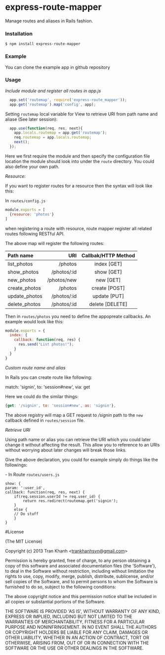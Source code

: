 # express-route-mapper

Manage routes and aliases in Rails fashion. 


### Installation

    $ npm install express-route-mapper
    
### Example

You can clone the example app in github repository

### Usage

*Include module and register all routes in app.js*

``` javascript
  app.set('routemap', require('express-route_mapper'));
  app.get('routemap').map('config', app);
```

Setting `routemap` local variable for View to retrieve URI from path name and aliase (See later session):

``` javascript
  app.use(function(req, res, next){
    app.locals.routemap = app.get('routemap');
    req.routemap = app.locals.routemap;
    next();
  });
```

Here we first require the module and then specify the configuration file location the module should look into under the `route` directory. You could also define your own path.

*Resource:*

If you want to register routes for a resource then the syntax will look like this:

In `routes/config.js`
``` javascript
module.exports = [
  {resource: 'photos'}
]
```

when registering a route with resource, route mapper register all related routes following RESTful API.

The above map will register the following routes:

 Path name     |   URI        | Callbak/HTTP Method
:--------------|-------------:|:------------------:
 list_photos   |  /photos     |  index  [GET]
 show_photos   |  /photos/:id |  show   [GET]
 new_photos    |  /photos/new |  new    [GET]
 create_photos |  /photos     |  create [POST]
 update_photos |  /photos/:id |  update [PUT]
 delete_photos |  /photos/:id |  delete [DELETE]

Then in `routes/photos` you need to define the appopreate callbacks. An example would look like this:

```javascript
module.exports = {
  index: {
    callback: function(req, res) {
      res.send("List photos!");
    }
  }
}
```

*Custom route name and alias*

In Rails you can create route like following:

match: 'signin', to: 'session#new', via: get

Here we could do the similar things:

```javascript
{get: '/signin', to: 'session#new', as: 'signin'},
```

The above registry will map a GET request to */signin* path to the `new` callback defined in `routes/session` file.


*Retrieve URI*

Using path name or alias you can retrieve the URI which you could later change it without affecting the result. This allow you to reference to an URIs without worrying about later changes will break those links.

Give the above declaration, you could for example simply do things like the followings:

\- In Route `routes/users.js`

``` javscript
show: {
param: ':user_id',
callback: function(req, res, next) {
    if(req.session.userId != req.user_id) {
        return res.redirect(routemap.get('signin');
    }
    else {
    // Do stuff
    }
}
```

#License

(The MIT License)

Copyright (c) 2013 Tran Khanh &lt;trankhanhsvn@gmail.com&gt;

Permission is hereby granted, free of charge, to any person obtaining
a copy of this software and associated documentation files (the
'Software'), to deal in the Software without restriction, including
without limitation the rights to use, copy, modify, merge, publish,
distribute, sublicense, and/or sell copies of the Software, and to
permit persons to whom the Software is furnished to do so, subject to
the following conditions:

The above copyright notice and this permission notice shall be
included in all copies or substantial portions of the Software.

THE SOFTWARE IS PROVIDED 'AS IS', WITHOUT WARRANTY OF ANY KIND,
EXPRESS OR IMPLIED, INCLUDING BUT NOT LIMITED TO THE WARRANTIES OF
MERCHANTABILITY, FITNESS FOR A PARTICULAR PURPOSE AND NONINFRINGEMENT.
IN NO EVENT SHALL THE AUTHORS OR COPYRIGHT HOLDERS BE LIABLE FOR ANY
CLAIM, DAMAGES OR OTHER LIABILITY, WHETHER IN AN ACTION OF CONTRACT,
TORT OR OTHERWISE, ARISING FROM, OUT OF OR IN CONNECTION WITH THE
SOFTWARE OR THE USE OR OTHER DEALINGS IN THE SOFTWARE.
